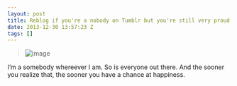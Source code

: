```yaml
---
layout: post
title: Reblog if you're a nobody on Tumblr but you're still very proud of your blog.
date: 2013-12-30 13:57:23 Z
tags: []
---
```

> ![image](https://66.media.tumblr.com/db44b02fd071db1d2d1d7a3cc1e51927/tumblr_inline_mwoiooN4tm1qe37an.gif)

I’m a somebody whereever I am. So is everyone out there. And the sooner you realize that, the sooner you have a chance at happiness.
